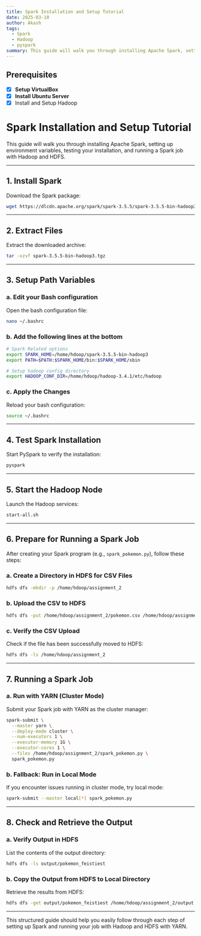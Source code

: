 ```yaml
---
title: Spark Installation and Setup Tutorial
date: 2025-03-10
author: Akash
tags:
  - Spark
  - Hadoop
  - pyspark
summary: This guide will walk you through installing Apache Spark, setting up environment variables, testing your installation, and running a Spark job with Hadoop and HDFS.
---
```

## Prerequisites 
- [x] **Setup VirtualBox** 
- [x] **Install Ubuntu Server** 
- [x] Install and Setup Hadoop
# Spark Installation and Setup Tutorial

This guide will walk you through installing Apache Spark, setting up environment variables, testing your installation, and running a Spark job with Hadoop and HDFS.

---

## 1. Install Spark

Download the Spark package:

```bash
wget https://dlcdn.apache.org/spark/spark-3.5.5/spark-3.5.5-bin-hadoop3.tgz
```

---

## 2. Extract Files

Extract the downloaded archive:

```bash
tar -xzvf spark-3.5.5-bin-hadoop3.tgz
```

---

## 3. Setup Path Variables

### a. Edit your Bash configuration

Open the bash configuration file:

```bash
nano ~/.bashrc
```

### b. Add the following lines at the bottom

```bash
# Spark Related options
export SPARK_HOME=/home/hdoop/spark-3.5.5-bin-hadoop3
export PATH=$PATH:$SPARK_HOME/bin:$SPARK_HOME/sbin

# Setup hadoop config directory
export HADOOP_CONF_DIR=/home/hdoop/hadoop-3.4.1/etc/hadoop
```

### c. Apply the Changes

Reload your bash configuration:

```bash
source ~/.bashrc
```

---

## 4. Test Spark Installation

Start PySpark to verify the installation:

```bash
pyspark
```

---

## 5. Start the Hadoop Node

Launch the Hadoop services:

```bash
start-all.sh
```

---

## 6. Prepare for Running a Spark Job

After creating your Spark program (e.g., `spark_pokemon.py`), follow these steps:

### a. Create a Directory in HDFS for CSV Files

```bash
hdfs dfs -mkdir -p /home/hdoop/assignment_2
```

### b. Upload the CSV to HDFS

```bash
hdfs dfs -put /home/hdoop/assignment_2/pokemon.csv /home/hdoop/assignment_2
```

### c. Verify the CSV Upload

Check if the file has been successfully moved to HDFS:

```bash
hdfs dfs -ls /home/hdoop/assignment_2
```

---

## 7. Running a Spark Job

### a. Run with YARN (Cluster Mode)

Submit your Spark job with YARN as the cluster manager:

```bash
spark-submit \
  --master yarn \
  --deploy-mode cluster \
  --num-executors 1 \
  --executor-memory 1G \
  --executor-cores 1 \
  --files /home/hdoop/assignment_2/spark_pokemon.py \
  spark_pokemon.py
```

### b. Fallback: Run in Local Mode

If you encounter issues running in cluster mode, try local mode:

```bash
spark-submit --master local[*] spark_pokemon.py
```

---

## 8. Check and Retrieve the Output

### a. Verify Output in HDFS

List the contents of the output directory:

```bash
hdfs dfs -ls output/pokemon_feistiest
```

### b. Copy the Output from HDFS to Local Directory

Retrieve the results from HDFS:

```bash
hdfs dfs -get output/pokemon_feistiest /home/hdoop/assignment_2/output
```

---

This structured guide should help you easily follow through each step of setting up Spark and running your job with Hadoop and HDFS with YARN.